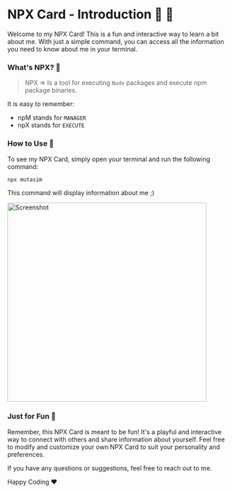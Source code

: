 # NPX Card - Introduction 🪪 💎

Welcome to my NPX Card! This is a fun and interactive way to learn a bit about me. 
With just a simple command, you can access all the information you need to know about me in your terminal.

### What's NPX? 🐶
> NPX => Is a tool for executing `Node` packages and execute npm package binaries.

It is easy to remember:
  - npM stands for `MANAGER`
  - npX stands for `EXECUTE`

### How to Use 🦄
To see my NPX Card, simply open your terminal and run the following command:
```bash
npx mutasim
```
This command will display information about me ;)

<img width="450" alt="Screenshot" src="https://github.com/mutasim77/npx-introduction-card/assets/96326525/725101ec-4906-443c-94f3-d60b7857a934">

### Just for Fun 🦋
Remember, this NPX Card is meant to be fun! It's a playful and interactive way 
to connect with others and share information about yourself. 
Feel free to modify and customize your own NPX Card to suit your personality and preferences.

If you have any questions or suggestions, feel free to reach out to me. 

Happy Coding ❤️
